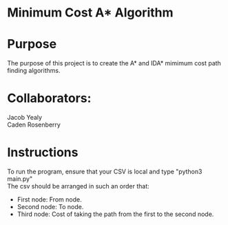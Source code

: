 # Minimum Cost A* Algorithm

# Purpose
The purpose of this project is to create the A* and IDA* mimimum cost path finding algorithms.

# Collaborators:
Jacob Yealy  
Caden Rosenberry

# Instructions
To run the program, ensure that your CSV is local and type "python3 main.py"  
The csv should be arranged in such an order that:
* First node: From node.
* Second node: To node.
* Third node: Cost of taking the path from the first to the second node.